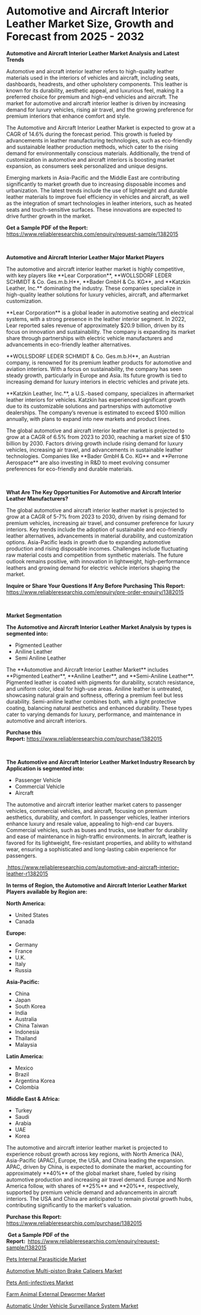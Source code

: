 <p><h1>Automotive and Aircraft Interior Leather Market Size, Growth and Forecast from 2025 - 2032</h1></p><p><strong>Automotive and Aircraft Interior Leather Market Analysis and Latest Trends</strong></p>
<p><p>Automotive and aircraft interior leather refers to high-quality leather materials used in the interiors of vehicles and aircraft, including seats, dashboards, headrests, and other upholstery components. This leather is known for its durability, aesthetic appeal, and luxurious feel, making it a preferred choice for premium and high-end vehicles and aircraft. The market for automotive and aircraft interior leather is driven by increasing demand for luxury vehicles, rising air travel, and the growing preference for premium interiors that enhance comfort and style.</p><p>The Automotive and Aircraft Interior Leather Market is expected to grow at a CAGR of 14.6% during the forecast period. This growth is fueled by advancements in leather manufacturing technologies, such as eco-friendly and sustainable leather production methods, which cater to the rising demand for environmentally conscious materials. Additionally, the trend of customization in automotive and aircraft interiors is boosting market expansion, as consumers seek personalized and unique designs.</p><p>Emerging markets in Asia-Pacific and the Middle East are contributing significantly to market growth due to increasing disposable incomes and urbanization. The latest trends include the use of lightweight and durable leather materials to improve fuel efficiency in vehicles and aircraft, as well as the integration of smart technologies in leather interiors, such as heated seats and touch-sensitive surfaces. These innovations are expected to drive further growth in the market.</p></p>
<p><strong>Get a Sample PDF of the Report:&nbsp;</strong> <a href="https://www.reliableresearchiq.com/enquiry/request-sample/1382015?utm_campaign=1159&utm_medium=2&utm_source=Github&utm_content=ia&utm_term=23012025&utm_id=automotive-and-aircraft-interior-leather">https://www.reliableresearchiq.com/enquiry/request-sample/1382015</a></p>
<p>&nbsp;</p>
<p><strong>Automotive and Aircraft Interior Leather Major Market Players</strong></p>
<p><p>The automotive and aircraft interior leather market is highly competitive, with key players like **Lear Corporation**, **WOLLSDORF LEDER SCHMIDT & Co. Ges.m.b.H**, **Bader GmbH & Co. KG**, and **Katzkin Leather, Inc.** dominating the industry. These companies specialize in high-quality leather solutions for luxury vehicles, aircraft, and aftermarket customization.</p><p>**Lear Corporation** is a global leader in automotive seating and electrical systems, with a strong presence in the leather interior segment. In 2022, Lear reported sales revenue of approximately $20.9 billion, driven by its focus on innovation and sustainability. The company is expanding its market share through partnerships with electric vehicle manufacturers and advancements in eco-friendly leather alternatives.</p><p>**WOLLSDORF LEDER SCHMIDT & Co. Ges.m.b.H**, an Austrian company, is renowned for its premium leather products for automotive and aviation interiors. With a focus on sustainability, the company has seen steady growth, particularly in Europe and Asia. Its future growth is tied to increasing demand for luxury interiors in electric vehicles and private jets.</p><p>**Katzkin Leather, Inc.**, a U.S.-based company, specializes in aftermarket leather interiors for vehicles. Katzkin has experienced significant growth due to its customizable solutions and partnerships with automotive dealerships. The company’s revenue is estimated to exceed $100 million annually, with plans to expand into new markets and product lines.</p><p>The global automotive and aircraft interior leather market is projected to grow at a CAGR of 6.5% from 2023 to 2030, reaching a market size of $10 billion by 2030. Factors driving growth include rising demand for luxury vehicles, increasing air travel, and advancements in sustainable leather technologies. Companies like **Bader GmbH & Co. KG** and **Perrone Aerospace** are also investing in R&D to meet evolving consumer preferences for eco-friendly and durable materials.</p></p>
<p>&nbsp;</p>
<p><strong>What Are The Key Opportunities For Automotive and Aircraft Interior Leather Manufacturers?</strong></p>
<p><p>The global automotive and aircraft interior leather market is projected to grow at a CAGR of 5-7% from 2023 to 2030, driven by rising demand for premium vehicles, increasing air travel, and consumer preference for luxury interiors. Key trends include the adoption of sustainable and eco-friendly leather alternatives, advancements in material durability, and customization options. Asia-Pacific leads in growth due to expanding automotive production and rising disposable incomes. Challenges include fluctuating raw material costs and competition from synthetic materials. The future outlook remains positive, with innovation in lightweight, high-performance leathers and growing demand for electric vehicle interiors shaping the market.</p></p>
<p><strong>Inquire or Share Your Questions If Any Before Purchasing This Report:</strong> <a href="https://www.reliableresearchiq.com/enquiry/pre-order-enquiry/1382015?utm_campaign=1159&utm_medium=2&utm_source=Github&utm_content=ia&utm_term=23012025&utm_id=automotive-and-aircraft-interior-leather">https://www.reliableresearchiq.com/enquiry/pre-order-enquiry/1382015</a></p>
<p>&nbsp;</p>
<p><strong>Market Segmentation</strong></p>
<p><strong>The Automotive and Aircraft Interior Leather Market Analysis by types is segmented into:</strong></p>
<p><ul><li>Pigmented Leather</li><li>Aniline Leather</li><li>Semi Aniline Leather</li></ul></p>
<p><p>The **Automotive and Aircraft Interior Leather Market** includes **Pigmented Leather**, **Aniline Leather**, and **Semi-Aniline Leather**. Pigmented leather is coated with pigments for durability, scratch resistance, and uniform color, ideal for high-use areas. Aniline leather is untreated, showcasing natural grain and softness, offering a premium feel but less durability. Semi-aniline leather combines both, with a light protective coating, balancing natural aesthetics and enhanced durability. These types cater to varying demands for luxury, performance, and maintenance in automotive and aircraft interiors.</p></p>
<p><strong>Purchase this Report:&nbsp;</strong><a href="https://www.reliableresearchiq.com/purchase/1382015?utm_campaign=1159&utm_medium=2&utm_source=Github&utm_content=ia&utm_term=23012025&utm_id=automotive-and-aircraft-interior-leather">https://www.reliableresearchiq.com/purchase/1382015</a></p>
<p>&nbsp;</p>
<p><strong>The Automotive and Aircraft Interior Leather Market Industry Research by Application is segmented into:</strong></p>
<p><ul><li>Passenger Vehicle</li><li>Commercial Vehicle</li><li>Aircraft</li></ul></p>
<p><p>The automotive and aircraft interior leather market caters to passenger vehicles, commercial vehicles, and aircraft, focusing on premium aesthetics, durability, and comfort. In passenger vehicles, leather interiors enhance luxury and resale value, appealing to high-end car buyers. Commercial vehicles, such as buses and trucks, use leather for durability and ease of maintenance in high-traffic environments. In aircraft, leather is favored for its lightweight, fire-resistant properties, and ability to withstand wear, ensuring a sophisticated and long-lasting cabin experience for passengers.</p></p>
<p><a href="https://www.reliableresearchiq.com/automotive-and-aircraft-interior-leather-r1382015?utm_campaign=1159&utm_medium=2&utm_source=Github&utm_content=ia&utm_term=23012025&utm_id=automotive-and-aircraft-interior-leather">&nbsp;https://www.reliableresearchiq.com/automotive-and-aircraft-interior-leather-r1382015</a></p>
<p><strong>In terms of Region, the Automotive and Aircraft Interior Leather Market Players available by Region are:</strong></p>
<p>
    <p> <strong> North America: </strong>
        <ul>
            <li>United States</li>
            <li>Canada</li>
        </ul>
        </p> 
    <p> <strong> Europe: </strong>
        <ul>
            <li>Germany</li>
            <li>France</li>
            <li>U.K.</li>
            <li>Italy</li>
            <li>Russia</li>
        </ul>
        </p> 
    <p> <strong> Asia-Pacific: </strong>
        <ul>
            <li>China</li>
            <li>Japan</li>
            <li>South Korea</li>
            <li>India</li>
            <li>Australia</li>
            <li>China Taiwan</li>
            <li>Indonesia</li>
            <li>Thailand</li>
            <li>Malaysia</li>
        </ul>
        </p> 
    <p> <strong> Latin America: </strong>
        <ul>
            <li>Mexico</li>
            <li>Brazil</li>
            <li>Argentina Korea</li>
            <li>Colombia</li>
        </ul>
        </p> 
    <p> <strong> Middle East & Africa: </strong>
        <ul>
            <li>Turkey</li>
            <li>Saudi</li>
            <li>Arabia</li>
            <li>UAE</li>
            <li>Korea</li>
        </ul>
    </p>
    </p>
<p><p>The automotive and aircraft interior leather market is projected to experience robust growth across key regions, with North America (NA), Asia-Pacific (APAC), Europe, the USA, and China leading the expansion. APAC, driven by China, is expected to dominate the market, accounting for approximately **40%** of the global market share, fueled by rising automotive production and increasing air travel demand. Europe and North America follow, with shares of **25%** and **20%**, respectively, supported by premium vehicle demand and advancements in aircraft interiors. The USA and China are anticipated to remain pivotal growth hubs, contributing significantly to the market's valuation.</p></p>
<p><strong>Purchase this Report: </strong><a href="https://www.reliableresearchiq.com/purchase/1382015?utm_campaign=1159&utm_medium=2&utm_source=Github&utm_content=ia&utm_term=23012025&utm_id=automotive-and-aircraft-interior-leather">https://www.reliableresearchiq.com/purchase/1382015</a></p>
<p>&nbsp;<strong>Get a Sample PDF of the Report:&nbsp;&nbsp;</strong><a href="https://www.reliableresearchiq.com/enquiry/request-sample/1382015?utm_campaign=1159&utm_medium=2&utm_source=Github&utm_content=ia&utm_term=23012025&utm_id=automotive-and-aircraft-interior-leather">https://www.reliableresearchiq.com/enquiry/request-sample/1382015</a></p>
<p><strong></strong></p>
<p><p><a href="https://www.linkedin.com/pulse/analyzing-global-pets-internal-parasiticide-market-growth-oipwe?utm_campaign=1159&utm_medium=2&utm_source=Github&utm_content=ia&utm_term=23012025&utm_id=automotive-and-aircraft-interior-leather">Pets Internal Parasiticide Market</a></p><p><a href="https://github.com/yankimber90yankim/Market-Research-Report-List-1/blob/main/automotive-multi-piston-brake-calipers-market.md?utm_campaign=1159&utm_medium=2&utm_source=Github&utm_content=ia&utm_term=23012025&utm_id=automotive-and-aircraft-interior-leather">Automotive Multi-piston Brake Calipers Market</a></p><p><a href="https://www.linkedin.com/pulse/detailed-report-thesize-dynamics-expected-growth-52-cagrof-xpffe?utm_campaign=1159&utm_medium=2&utm_source=Github&utm_content=ia&utm_term=23012025&utm_id=automotive-and-aircraft-interior-leather">Pets Anti-infectives Market</a></p><p><a href="https://www.linkedin.com/pulse/key-insights-forecast-farm-animal-external-dewormer-market-dt3ac?utm_campaign=1159&utm_medium=2&utm_source=Github&utm_content=ia&utm_term=23012025&utm_id=automotive-and-aircraft-interior-leather">Farm Animal External Dewormer Market</a></p><p><a href="https://github.com/lisaeichler20775/Market-Research-Report-List-1/blob/main/automatic-under-vehicle-surveillance-system-market.md?utm_campaign=1159&utm_medium=2&utm_source=Github&utm_content=ia&utm_term=23012025&utm_id=automotive-and-aircraft-interior-leather">Automatic Under Vehicle Surveillance System Market</a></p></p>